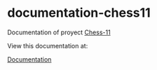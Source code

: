 # documentation-chess11

Documentation of proyect [Chess-11](https://github.com/Angel-Ponce/chess-11)

View this documentation at:

[Documentation](https://angel-ponce.github.io/documentation-chess11/)
